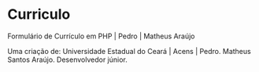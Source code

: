 # Curriculo
Formulário de Currículo em PHP | Pedro | Matheus Araújo

Uma criação de:
Universidade Estadual do Ceará | Acens | Pedro.
Matheus Santos Araújo.
Desenvolvedor júnior.
